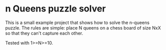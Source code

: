 # n Queens puzzle solver

This is a small example project that shows how to solve the n-queens puzzle. The rules are simple: place N queens 
on a chess board of size NxX so that they can't capture each other.

Tested with 1>=N>=10. 
